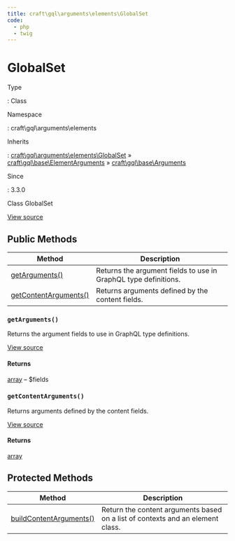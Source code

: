 ```yaml
---
title: craft\gql\arguments\elements\GlobalSet
code:
  - php
  - twig
---
```


# GlobalSet

Type

:   Class

Namespace

:   craft\gql\arguments\elements

Inherits

:   [craft\gql\arguments\elements\GlobalSet](craft-gql-arguments-elements-globalset.md) &raquo;
[craft\gql\base\ElementArguments](craft-gql-base-elementarguments.md) &raquo;
[craft\gql\base\Arguments](craft-gql-base-arguments.md)

Since

:   3.3.0



Class GlobalSet





[View source](https://github.com/craftcms/cms/blob/master/src/gql/arguments/elements/GlobalSet.php)






## Public Methods

| Method                                                                                        | Description
| --------------------------------------------------------------------------------------------- | ---------------------------------------------------------------
| [getArguments()](craft-gql-arguments-elements-globalset.md#method-getarguments)               | Returns the argument fields to use in GraphQL type definitions.
| [getContentArguments()](craft-gql-arguments-elements-globalset.md#method-getcontentarguments) | Returns arguments defined by the content fields.

### `getArguments()`





Returns the argument fields to use in GraphQL type definitions.








[View source](https://github.com/craftcms/cms/blob/master/src/gql/arguments/elements/GlobalSet.php#L26-L35)



#### Returns

[array](http://php.net/language.types.array) – $fields



### `getContentArguments()`





Returns arguments defined by the content fields.








[View source](https://github.com/craftcms/cms/blob/master/src/gql/arguments/elements/GlobalSet.php#L40-L44)



#### Returns

[array](http://php.net/language.types.array)





## Protected Methods

| Method                                                                                                                    | Description
| ------------------------------------------------------------------------------------------------------------------------- | ------------------------------------------------------------------------------
| [buildContentArguments()](craft-gql-base-arguments.md#method-buildcontentarguments "Defined by craft\gql\base\Arguments") | Return the content arguments based on a list of contexts and an element class.






